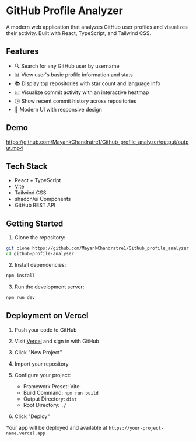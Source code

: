 # GitHub Profile Analyzer

A modern web application that analyzes GitHub user profiles and visualizes their activity. Built with React, TypeScript, and Tailwind CSS.

## Features

- 🔍 Search for any GitHub user by username
- 📊 View user's basic profile information and stats
- 📚 Display top repositories with star count and language info
- 📈 Visualize commit activity with an interactive heatmap
- 🕒 Show recent commit history across repositories
- 💅 Modern UI with responsive design

## Demo

https://github.com/MayankChandratre1/Github_profile_analyzer/output/output.mp4

## Tech Stack

- React + TypeScript
- Vite
- Tailwind CSS
- shadcn/ui Components
- GitHub REST API

## Getting Started

1. Clone the repository:
```bash
git clone https://github.com/MayankChandratre1/Github_profile_analyzer.git
cd github-profile-analyser
```

2. Install dependencies:
```bash
npm install
```

3. Run the development server:
```bash
npm run dev
```

## Deployment on Vercel

1. Push your code to GitHub

2. Visit [Vercel](https://vercel.com) and sign in with GitHub

3. Click "New Project"

4. Import your repository

5. Configure your project:
   - Framework Preset: Vite
   - Build Command: `npm run build`
   - Output Directory: `dist`
   - Root Directory: `./`

6. Click "Deploy"

Your app will be deployed and available at `https://your-project-name.vercel.app`
